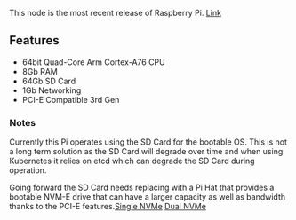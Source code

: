 This node is the most recent release of Raspberry Pi. [Link](https://thepihut.com/products/raspberry-pi-5?srsltid=AfmBOoolq_WCDWZSfYQiNYAca3yogbm7xLJNOWkTpp4fNddDTLSTHz7_&variant=42531604955331)

## Features
- 64bit Quad-Core Arm Cortex-A76 CPU
- 8Gb RAM
- 64Gb SD Card
- 1Gb Networking
- PCI-E Compatible 3rd Gen

### Notes
Currently this Pi operates using the SD Card for the bootable OS. This is not a long term solution as the SD Card will degrade over time and when using Kubernetes it relies on etcd which can degrade the SD Card during operation.

Going forward the SD Card needs replacing with a Pi Hat that provides a bootable NVM-E drive that can have a larger capacity as well as bandwidth thanks to the PCI-E features.[Single NVMe](https://shop.pimoroni.com/products/nvme-base?variant=41219587178579) [Dual NVMe](https://shop.pimoroni.com/products/nvme-base-duo-for-raspberry-pi-5?variant=41434434895955) 